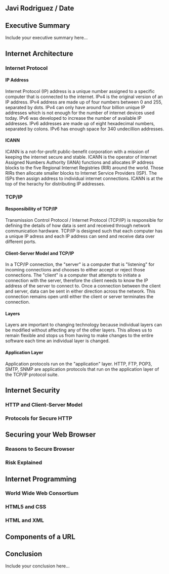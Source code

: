 ## Javi Rodriguez / Date

## Executive Summary 
Include your executive summary here...

## Internet Architecture
### Internet Protocol
#### IP Address
Internet Protocol (IP) address is a unique number assigned to a specific computer that is connected to the internet. IPv4 is the original version of an IP address. IPv4 address are made up of four numbers between 0 and 255, separated by dots. IPv4 can only have around four billion unique IP addresses which is not enough for the number of internet devices used today. IPv6 was developed to increase the number of available IP addresses. IPv6 addresses are made up of eight hexadecimal numbers, separated by colons. IPv6 has enough space for 340 undecillion addresses.
#### ICANN
ICANN is a not-for-profit public-benefit corporation with a mission of keeping the internet secure and stable. ICANN is the operator of Internet Assigned Numbers Authority (IANA) functions and allocates IP address blocks to the five Regional Internet Registries (RIR) around the world. Those RIRs then allocate smaller blocks to Internet Service Providers (ISP). The ISPs then assign address to individual internet connections. ICANN is at the top of the herachy for distributing IP addresses.
### TCP/IP
#### Responsibility of TCP/IP
Transmission Control Protocol / Internet Protocol (TCP/IP) is responsible for defining the details of how data is sent and received through network communication hardware. TCP/IP is designed such that each computer has a unique IP adress and each IP address can send and receive data over different ports.
#### Client-Server Model and TCP/IP
In a TCP/IP connection, the "server" is a computer that is "listening" for incoming connections and chooses to either accept or reject those connections. The "client" is a computer that attempts to initiate a connection with the server, therefore the client needs to know the IP address of the server to connect to. Once a connection between the client and server, data can be sent in either direction across the network. This connection remains open until either the client or server terminates the connection. 
#### Layers
Layers are important to changing technology because individual layers can be modified without affecting any of the other layers. This allows us to remain flexible and stops us from having to make changes to the entire software each time an individual layer is changed.
#### Application Layer
Application protocols run on the "application" layer. HTTP, FTP, POP3, SMTP, SNMP are application protocols that run on the application layer of the TCP/IP protocol suite.

## Internet Security
### HTTP and Client-Server Model
### Protocols for Secure HTTP

## Securing your Web Browser
### Reasons to Secure Browser
### Risk Explained

## Internet Programming
### World Wide Web Consortium
### HTML5 and CSS
### HTML and XML

## Components of a URL

## Conclusion
Include your conclusion here...
